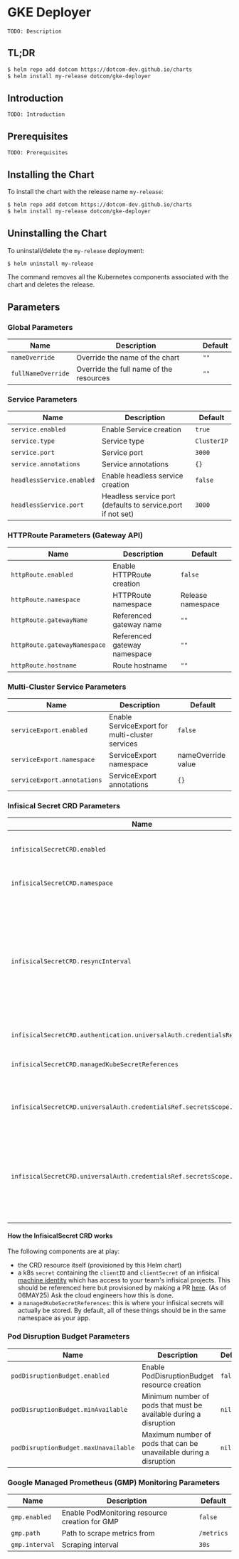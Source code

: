 # GKE Deployer

`TODO: Description`

## TL;DR

```bash
$ helm repo add dotcom https://dotcom-dev.github.io/charts
$ helm install my-release dotcom/gke-deployer
```

## Introduction

`TODO: Introduction`

## Prerequisites

`TODO: Prerequisites`

## Installing the Chart

To install the chart with the release name `my-release`:

```bash
$ helm repo add dotcom https://dotcom-dev.github.io/charts
$ helm install my-release dotcom/gke-deployer
```

## Uninstalling the Chart

To uninstall/delete the `my-release` deployment:

```bash
$ helm uninstall my-release
```

The command removes all the Kubernetes components associated with the chart and deletes the release.

## Parameters

### Global Parameters


| Name                | Description                                  | Default         |
|---------------------|----------------------------------------------|-----------------|
| `nameOverride`      | Override the name of the chart               | `""`            |
| `fullNameOverride`  | Override the full name of the resources      | `""`            |


### Service Parameters


| Name                      | Description                                                 | Default     |
|---------------------------|-------------------------------------------------------------|-------------|
| `service.enabled`         | Enable Service creation                                     | `true`      |
| `service.type`            | Service type                                                | `ClusterIP` |
| `service.port`            | Service port                                                | `3000`      |
| `service.annotations`     | Service annotations                                         | `{}`        |
| `headlessService.enabled` | Enable headless service creation                            | `false`     |
| `headlessService.port`    | Headless service port (defaults to service.port if not set) | `3000`      |


### HTTPRoute Parameters (Gateway API)

| Name                         | Description                  | Default           |
|------------------------------|------------------------------|-------------------|
| `httpRoute.enabled`          | Enable HTTPRoute creation    | `false`           |
| `httpRoute.namespace`        | HTTPRoute namespace          | Release namespace |
| `httpRoute.gatewayName`      | Referenced gateway name      | `""`              |
| `httpRoute.gatewayNamespace` | Referenced gateway namespace | `""`              |
| `httpRoute.hostname`         | Route hostname               | `""`              |


### Multi-Cluster Service Parameters


| Name                        | Description                                     | Default            |
|-----------------------------|-------------------------------------------------|--------------------|
| `serviceExport.enabled`     | Enable ServiceExport for multi-cluster services | `false`            |
| `serviceExport.namespace`   | ServiceExport namespace                         | nameOverride value |
| `serviceExport.annotations` | ServiceExport annotations                       | `{}`               |


### Infisical Secret CRD Parameters


| Name                                                                       | Description                                                                                                                             | Default           |
|----------------------------------------------------------------------------|-----------------------------------------------------------------------------------------------------------------------------------------|-------------------|
| `infisicalSecretCRD.enabled`                                               | Enable Infisical Secret CRD creation                                                                                                    | `false`           |
| `infisicalSecretCRD.namespace`                                             | Infisical Secret CRD namespace                                                                                                          | Release namespace |
| `infisicalSecretCRD.resyncInterval`                                        | Secret resync interval in seconds - we only recommend going to very low values for debugging the auth flow of your infisical secret CRD | `60`              |
| `infisicalSecretCRD.authentication.universalAuth.credentialsRef`           | Credentials reference                                                                                                                   | `{}`              |
| `infisicalSecretCRD.managedKubeSecretReferences`                           | Managed Kubernetes secret references                                                                                                    | `[]`              |
| `infisicalSecretCRD.universalAuth.credentialsRef.secretsScope.envSlug`     | slug of the environment within your infisical project                                                                                   | `"dev"`           |
| `infisicalSecretCRD.universalAuth.credentialsRef.secretsScope.projectSlug` | slug of your infisical project. You can get it from the "project Settings" tab in the infisical web UI                                  | `"dev"`           |



#### How the InfisicalSecret CRD works

The following components are at play:
- the CRD resource itself (provisioned by this Helm chart) 
- a k8s `secret` containing the `clientID` and `clientSecret` of an infisical [machine identity](https://infisical.com/docs/documentation/platform/identities/machine-identities) which has access to your team's infisical projects. This should be referenced here but provisioned by making a PR [here](https://github.com/dotcom-dev/gowish-infrastructure/blob/main/tf_new_setup/2-projects/gowish_devx/terraform.tfvars). (As of 06MAY25) Ask the cloud engineers how this is done.
- a `managedKubeSecretReferences`: this is where your infisical secrets will actually be stored.
By default, all of these things should be in the same namespace as your app.


### Pod Disruption Budget Parameters

| Name                                 | Description                                                        | Default |
|--------------------------------------|--------------------------------------------------------------------|---------|
| `podDisruptionBudget.enabled`        | Enable PodDisruptionBudget resource creation                       | `false` |
| `podDisruptionBudget.minAvailable`   | Minimum number of pods that must be available during a disruption  | `nil`   |
| `podDisruptionBudget.maxUnavailable` | Maximum number of pods that can be unavailable during a disruption | `nil`   |

### Google Managed Prometheus (GMP) Monitoring Parameters

| Name           | Description                                              | Default    |
|----------------|----------------------------------------------------------|------------|
| `gmp.enabled`  | Enable PodMonitoring resource creation for GMP           | `false`    |
| `gmp.path`     | Path to scrape metrics from                              | `/metrics` |
| `gmp.interval` | Scraping interval                                        | `30s`      |
